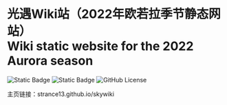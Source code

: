 # 光遇Wiki站（2022年欧若拉季节静态网站）<br>Wiki static website for the 2022 Aurora season
![Static Badge](https://img.shields.io/badge/HTML5-E34F26?logo=html5&logoColor=white)
![Static Badge](https://img.shields.io/badge/index-skywiki-green?link=strance13.github.io%2Fskywiki)
![GitHub License](https://img.shields.io/github/license/strance13/skywiki)


主页链接：strance13.github.io/skywiki
